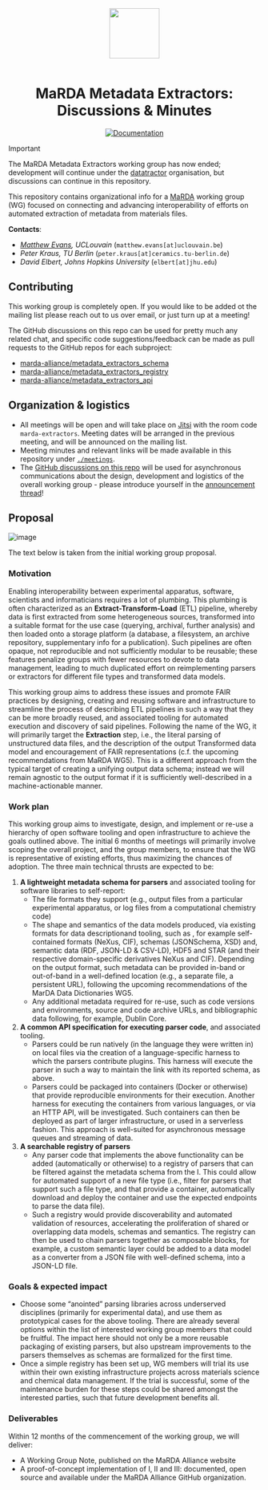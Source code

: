 <div align="center" style="padding-bottom: 1em;">
<img width="100px" align="center" src="https://avatars.githubusercontent.com/u/74017645?s=200&v=4">
</div>

# <div align="center">MaRDA Metadata Extractors: Discussions & Minutes</div>

<div align="center">

[![Documentation](https://badgen.net/badge/docs/marda-alliance.github.io/blue?icon=firefox)](https://marda-alliance.github.io/metadata_extractors/)

</div>

> [!IMPORTANT]  
> The MaRDA Metadata Extractors working group has now ended; development will continue under the [datatractor](https://github.com/datatractor/) organisation, but discussions can continue in this repository.

This repository contains organizational info for a [MaRDA](https://www.marda-alliance.org/) working group (WG) focused on connecting and advancing interoperability of efforts on automated extraction of metadata from materials files.

**Contacts**:

- *[Matthew Evans](https://ml-evs.science), UCLouvain*
  (`matthew.evans[at]uclouvain.be`)
- *Peter Kraus, TU Berlin*
  (`peter.kraus[at]ceramics.tu-berlin.de`)
- *David Elbert, Johns Hopkins University* 
  (`elbert[at]jhu.edu`)
  

## Contributing

This working group is completely open.
If you would like to be added ot the mailing list please reach out to us over email, or just turn up at a meeting!

The GitHub discussions on this repo can be used for pretty much any related chat, and specific code suggestions/feedback can be made as pull requests to the GitHub repos for each subproject:

- [marda-alliance/metadata_extractors_schema](https://github.com/marda-alliance/metadata_extractors_schema)
- [marda-alliance/metadata_extractors_registry](https://github.com/marda-alliance/metadata_extractors_registry)
- [marda-alliance/metadata_extractors_api](https://github.com/marda-alliance/metadata_extractors_api)


## Organization & logistics


- All meetings will be open and will take place on [Jitsi](https://meet.jit.si/)
  with the room code `marda-extractors`. Meeting dates will be arranged in the
  previous meeting, and will be announced on the mailing list.
- Meeting minutes and relevant links will be made available in this repository under [`./meetings`](https://github.com/marda-alliance/metadata_extractors/tree/main/meetings).
- The [GitHub discussions on this
  repo](https://github.com/marda-alliance/metadata_extractors/discussions) will be used for asynchronous
  communications about the design, development and logistics of the overall
  working group - please introduce yourself in the [announcement
  thread](https://github.com/marda-alliance/metadata_extractors/discussions/1)!

## Proposal

![image](https://user-images.githubusercontent.com/7916000/205093968-632da485-b922-4244-8d8d-51ff85c92d35.png)


The text below is taken from the initial working group proposal.

### Motivation

Enabling interoperability between experimental apparatus, software, scientists and informaticians requires a lot of plumbing.
This plumbing is often characterized as an **Extract-Transform-Load** (ETL) pipeline, whereby data is first extracted from some heterogeneous sources, transformed into a suitable format for the use case (querying, archival, further analysis) and then loaded onto a storage platform (a database, a filesystem, an archive repository, supplementary info for a publication).
Such pipelines are often opaque, not reproducible and not sufficiently modular to be reusable; these features penalize groups with fewer resources to devote to data management, leading to much duplicated effort on reimplementing parsers or extractors for different file types and transformed data models.

This working group aims to address these issues and promote FAIR practices by designing, creating and reusing software and infrastructure to streamline the process of describing ETL pipelines in such a way that they can be more broadly reused, and associated tooling for automated execution and discovery of said pipelines.
Following the name of the WG, it will primarily target the **Extraction** step, i.e., the literal parsing of unstructured data files, and the description of the output Transformed data model and encouragement of FAIR representations (c.f. the upcoming recommendations from MaRDA WG5).
This is a different approach from the typical target of creating a unifying output data schema; instead we will remain agnostic to the output format if it is sufficiently well-described in a machine-actionable manner.

### Work plan

This working group aims to investigate, design, and implement or re-use a hierarchy of open software tooling and open infrastructure to achieve the goals outlined above. The initial 6 months of meetings will primarily involve scoping the overall project, and the group members, to ensure that the WG is representative of existing efforts, thus maximizing the chances of adoption. The three main technical thrusts are expected to be:

1. **A lightweight metadata schema for parsers** and associated tooling for software libraries to self-report:
    - The file formats they support (e.g., output files from a particular experimental apparatus, or log files from a computational chemistry code)
    - The shape and semantics of the data models produced, via existing formats for data descriptionand tooling,  such as , for example self-contained formats (NeXus, CIF), schemas (JSONSchema, XSD) and, semantic data (RDF, JSON-LD & CSV-LD),  HDF5 and STAR (and their respective domain-specific derivatives NeXus and CIF). Depending on the output format, such metadata can be provided in-band or out-of-band in a well-defined location (e.g., a separate file, a persistent URL), following the upcoming recommendations of the MarDA Data Dictionaries WG5.
    - Any additional metadata required for re-use, such as code versions and environments, source and code archive URLs, and bibliographic data following, for example, Dublin Core.
1. **A common API specification for executing parser code**, and associated tooling.
    - Parsers could be run natively (in the language they were written in) on local files via the creation of a language-specific harness to which the parsers contribute plugins. This harness will execute the parser in such a way to maintain the link with its reported schema, as above.
    - Parsers could be packaged into containers (Docker or otherwise) that provide reproducible environments for their execution. Another harness for executing the containers from various languages, or via an HTTP API, will be investigated. Such containers can then be deployed as part of larger infrastructure, or used in a serverless fashion. This approach is well-suited for asynchronous message queues and streaming of data.
1. **A searchable registry of parsers**
    - Any parser code that implements the above functionality can be added (automatically or  otherwise) to a registry of parsers that can be filtered against the metadata schema from the I. This could allow for automated support of a new file type (i.e., filter for parsers that support such a file type, and that provide a container, automatically download and deploy the container and use the expected endpoints to parse the data file).
    - Such a registry would provide discoverability and automated validation of resources, accelerating the proliferation of shared or overlapping data models, schemas and semantics.
The registry can then be used to chain parsers together as composable blocks, for example, a custom semantic layer could be added to a data model as a converter from a JSON file with well-defined schema, into a JSON-LD file.

### Goals & expected impact

- Choose some “anointed” parsing libraries across underserved disciplines (primarily for experimental data), and use them as prototypical cases for the above tooling. There are already several options within the list of interested working group members that could be fruitful. The impact here should not only be a more reusable packaging of existing parsers, but also upstream improvements to the parsers themselves as schemas are formalized for the first time.
- Once a simple registry has been set up, WG members will trial its use within their own existing infrastructure projects across materials science and chemical data management. If the trial is successful, some of the maintenance burden for these steps could be shared amongst the interested parties, such that future development benefits all.

### Deliverables

Within 12 months of the commencement of the working group, we will deliver:

- A Working Group Note, published on the MaRDA Alliance website
- A proof-of-concept implementation of I, II and III: documented, open source and available under the MaRDA Alliance GitHub organization.
